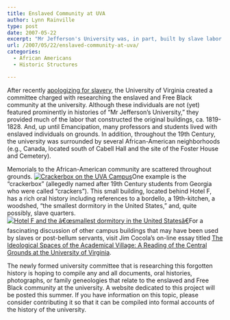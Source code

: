 ```yaml
---
title: Enslaved Community at UVA
author: Lynn Rainville
type: post
date: 2007-05-22
excerpt: "Mr Jefferson's University was, in part, built by slave labor. What do we know about the lives of these enslaved individuals and the nearby African-American communities that surrounded the University of Virginia ?"
url: /2007/05/22/enslaved-community-at-uva/
categories:
  - African Americans
  - Historic Structures

---
```

After recently <a href="http://www.virginia.edu/uvatoday/newsRelease.php?id=1933" target="_blank">apologizing for slavery</a>, the University of Virginia created a committee charged with researching the enslaved and Free Black community at the university. Although these individuals are not (yet) featured prominently in histories of &#8220;Mr Jefferson&#8217;s University,&#8221; they provided much of the labor that constructed the original buildings, ca. 1819-1828. And, up until Emancipation, many professors and students lived with enslaved individuals on grounds. In addition, throughout the 19th Century, the university was surrounded by several African-American neighborhoods (e.g., Canada, located south of Cabell Hall and the site of the Foster House and Cemetery).

Memorials to the African-American community are scattered throughout grounds. <a href="http://www.locohistory.org/blog/?attachment_id=129" rel="attachment wp-att-129" title="Crackerbox on the UVA Campus"><img src="http://www.locohistory.org/blog/wp-content/uploads/2007/05/crackerbox1.jpg" alt="Crackerbox on the UVA Campus" /></a>One example is the &#8220;crackerbox&#8221; (allegedly named after 19th Century students from Georgia who were called &#8220;crackers&#8221;). This small building, located behind Hotel F, has a rich oral history including references to a bordello, a 19th-kitchen, a woodshed, &#8220;the smallest dormitory in the United States,&#8221; and, quite possibly, slave quarters. <a href="http://www.locohistory.org/blog/?attachment_id=130" rel="attachment wp-att-130" title="Hotel F and the â€œsmallest dormitory in the United Statesâ€"><img src="http://www.locohistory.org/blog/wp-content/uploads/2007/05/crackerbox2.jpg" alt="Hotel F and the â€œsmallest dormitory in the United Statesâ€" /></a>For a fascinating discussion of other campus buildings that may have been used by slaves or post-bellum servants, visit Jim Cocola&#8217;s on-line essay titled <a href="http://faculty.virginia.edu/villagespaces/essay/#42e" target="_blank">The Ideological Spaces of the Academical Village: A Reading of the Central Grounds at the University of Virginia</a>.

The newly formed university committee that is researching this forgotten history is hoping to compile any and all documents, oral histories, photographs, or family geneologies that relate to the enslaved and Free Black community at the university. A website dedicated to this project will be posted this summer. If you have information on this topic, please consider contributing it so that it can be compiled into formal accounts of the history of the university.
